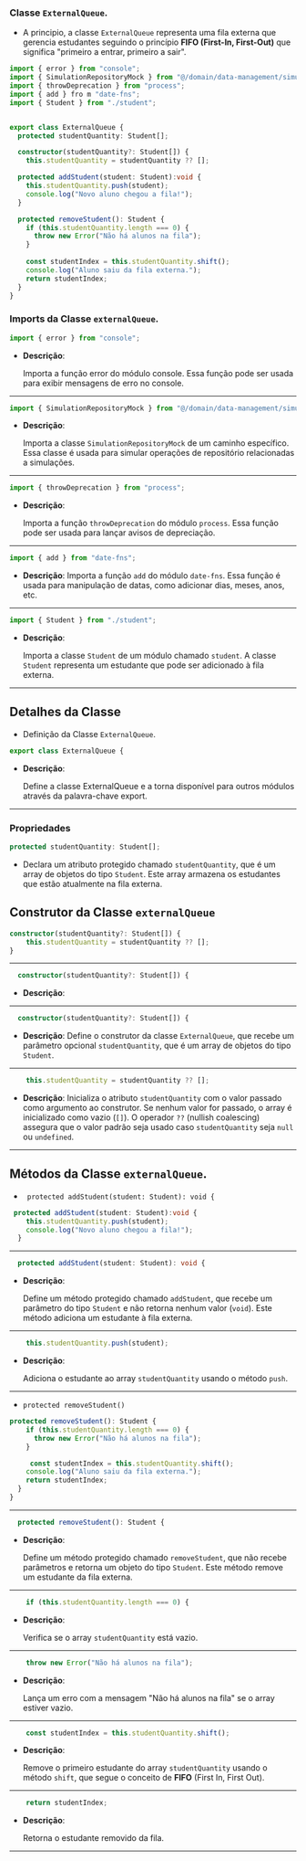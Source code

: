 ### Classe `ExternalQueue`.
- A principio, a classe `ExternalQueue` representa uma fila externa que gerencia estudantes seguindo o princípio **FIFO (First-In, First-Out)** que significa "primeiro a entrar, primeiro a sair".

```typescript
import { error } from "console";
import { SimulationRepositoryMock } from "@/domain/data-management/simulation-repository";
import { throwDeprecation } from "process";
import { add } fro m "date-fns";
import { Student } from "./student";


export class ExternalQueue {
  protected studentQuantity: Student[];

  constructor(studentQuantity?: Student[]) {
    this.studentQuantity = studentQuantity ?? []; 

  protected addStudent(student: Student):void {
    this.studentQuantity.push(student);
    console.log("Novo aluno chegou a fila!");
  }

  protected removeStudent(): Student {
    if (this.studentQuantity.length === 0) {
      throw new Error("Não há alunos na fila");
    }
    
    const studentIndex = this.studentQuantity.shift();
    console.log("Aluno saiu da fila externa.");
    return studentIndex;
  }
}
```
### Imports da Classe `externalQueue`.

```typescript
import { error } from "console";
```
- **Descrição**:

    Importa a função error do módulo console. Essa função pode ser usada para exibir mensagens de erro no console.
---
```typescript
import { SimulationRepositoryMock } from "@/domain/data-management/simulation-repository";
```
- **Descrição**:

    Importa a classe `SimulationRepositoryMock` de um caminho específico. Essa classe é usada para simular operações de repositório relacionadas a simulações.
---

```typescript
import { throwDeprecation } from "process";

```
- **Descrição**:


    Importa a função `throwDeprecation` do módulo `process`. Essa função pode ser usada para lançar avisos de depreciação.
---

```typescript
import { add } from "date-fns";
```
- **Descrição**:
Importa a função `add` do módulo `date-fns`. Essa função é usada para manipulação de datas, como adicionar dias, meses, anos, etc.
---

```typescript
import { Student } from "./student";
```
- **Descrição**:


    Importa a classe `Student` de um módulo chamado `student`. A classe `Student` representa um estudante que pode ser adicionado à fila externa.
---

## Detalhes da Classe
- Definição da Classe `ExternalQueue`.
```typescript
export class ExternalQueue {
```
- **Descrição**:

    Define a classe ExternalQueue e a torna disponível para outros módulos através da palavra-chave export.
---

### Propriedades
```typescript
protected studentQuantity: Student[];
```
- Declara um atributo protegido chamado `studentQuantity`, que é um array de objetos do tipo `Student`. Este array armazena os estudantes que estão atualmente na fila externa.

## Construtor da Classe `externalQueue`

```typescript
constructor(studentQuantity?: Student[]) {
    this.studentQuantity = studentQuantity ?? [];
}
```
---
```typescript
  constructor(studentQuantity?: Student[]) {
```
- **Descrição**:
---

```typescript
  constructor(studentQuantity?: Student[]) {
```
- **Descrição**:
Define o construtor da classe `ExternalQueue`, que recebe um parâmetro opcional `studentQuantity`, que é um array de objetos do tipo `Student`.
---

```typescript
    this.studentQuantity = studentQuantity ?? [];

```
- **Descrição**:
Inicializa o atributo `studentQuantity` com o valor passado como argumento ao construtor. Se nenhum valor for passado, o array é inicializado como vazio (`[]`). O operador `??` (nullish coalescing) assegura que o valor padrão seja usado caso `studentQuantity` seja `null` ou `undefined`.
---

## Métodos da Classe `externalQueue`.

- ` protected addStudent(student: Student): void {`

```typescript
 protected addStudent(student: Student):void {
    this.studentQuantity.push(student);
    console.log("Novo aluno chegou a fila!");
  }
```
---
```typescript
  protected addStudent(student: Student): void {

```
- **Descrição**:

    Define um método protegido chamado `addStudent`, que recebe um parâmetro do tipo `Student` e não retorna nenhum valor (`void`). Este método adiciona um estudante à fila externa.
---

```typescript
    this.studentQuantity.push(student);
```
- **Descrição**:

    Adiciona o estudante ao array `studentQuantity` usando o método `push`.
---
- `protected removeStudent()`
```typescript
protected removeStudent(): Student {
    if (this.studentQuantity.length === 0) {
      throw new Error("Não há alunos na fila");
    }

     const studentIndex = this.studentQuantity.shift();
    console.log("Aluno saiu da fila externa.");
    return studentIndex;
  }
}
```
---

```typescript
  protected removeStudent(): Student {
```
- **Descrição**:

    Define um método protegido chamado `removeStudent`, que não recebe parâmetros e retorna um objeto do tipo `Student`. Este método remove um estudante da fila externa.
---

```typescript
    if (this.studentQuantity.length === 0) {
```
- **Descrição**:
    
    Verifica se o array `studentQuantity` está vazio.
---

```typescript
    throw new Error("Não há alunos na fila");
```
- **Descrição**:

    Lança um erro com a mensagem "Não há alunos na fila" se o array estiver vazio.
---

```typescript
    const studentIndex = this.studentQuantity.shift();
```
- **Descrição**:

    Remove o primeiro estudante do array `studentQuantity` usando o método `shift`, que segue o conceito de **FIFO** (First In, First Out).
---

```typescript
    return studentIndex;
```
- **Descrição**:

    Retorna o estudante removido da fila.
---